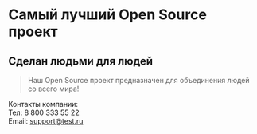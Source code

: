 # Самый лучший Open Source проект

## Сделан людьми для людей

> Наш Open Source проект предназначен для объединения людей со всего мира!

Контакты компании:     
Тел: 8 800 333 55 22    
Email: support@test.ru 